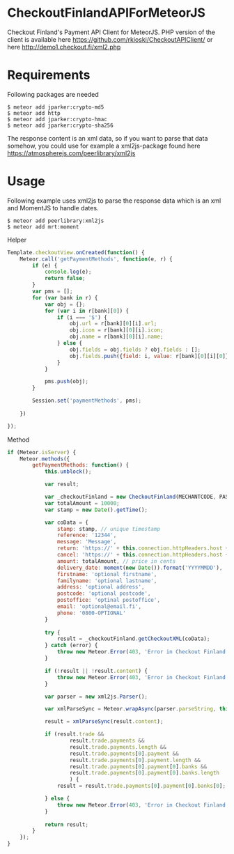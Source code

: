 # CheckoutFinlandAPIForMeteorJS
Checkout Finland's Payment API Client for MeteorJS. PHP version of the client is available here https://github.com/rkioski/CheckoutAPIClient/ or here http://demo1.checkout.fi/xml2.php

# Requirements

Following packages are needed 
```
$ meteor add jparker:crypto-md5
$ meteor add http
$ meteor add jparker:crypto-hmac
$ meteor add jparker:crypto-sha256
```

The response content is an xml data, so if you want to parse that data somehow, you could use for example a xml2js-package found here https://atmospherejs.com/peerlibrary/xml2js

# Usage

Following example uses xml2js to parse the response data which is an xml and MomentJS to handle dates.

```
$ meteor add peerlibrary:xml2js
$ meteor add mrt:moment
```

Helper
```js
Template.checkoutView.onCreated(function() {
    Meteor.call('getPaymentMethods', function(e, r) {
        if (e) {
            console.log(e);
            return false;
        }
        var pms = [];
        for (var bank in r) {
            var obj = {};
            for (var i in r[bank][0]) {
                if (i === '$') {
                    obj.url = r[bank][0][i].url;
                    obj.icon = r[bank][0][i].icon;
                    obj.name = r[bank][0][i].name;
                } else {
                    obj.fields = obj.fields ? obj.fields : [];
                    obj.fields.push({field: i, value: r[bank][0][i][0]});
                }
            }

            pms.push(obj);
        }

        Session.set('paymentMethods', pms);
    
    })

});
```

Method
```js
if (Meteor.isServer) {
    Meteor.methods({
        getPaymentMethods: function() {
            this.unblock();

            var result;

            var _checkoutFinland = new CheckoutFinland(MECHANTCODE, PASSWORD);
            var totalAmount = 10000;
            var stamp = new Date().getTime();

            var coData = {
                stamp: stamp, // unique timestamp
                reference: '12344',
                message: 'Message',
                return: 'https://' + this.connection.httpHeaders.host + '/checkout/return',
                cancel: 'https://' + this.connection.httpHeaders.host + '/checkout/cancel',
                amount: totalAmount, // price in cents
                delivery_date: moment(new Date()).format('YYYYMMDD'),
                firstname: 'optional firstname',
                familyname: 'optional lastname',
                address: 'optional address',
                postcode: 'optional postcode',
                postoffice: 'optinal postoffice',
                email: 'optional@email.fi',
                phone: '0800-OPTIONAL'
            }
            
            try {
                result = _checkoutFinland.getCheckoutXML(coData);
            } catch (error) {
                throw new Meteor.Error(403, 'Error in Checkout Finland API: ' + error);
            }

            if (!result || !result.content) {
                throw new Meteor.Error(403, 'Error in Checkout Finland API: ' + result);
            }

            var parser = new xml2js.Parser();

            var xmlParseSync = Meteor.wrapAsync(parser.parseString, this);

            result = xmlParseSync(result.content);

            if (result.trade &&
                    result.trade.payments &&
                    result.trade.payments.length &&
                    result.trade.payments[0].payment &&
                    result.trade.payments[0].payment.length &&
                    result.trade.payments[0].payment[0].banks &&
                    result.trade.payments[0].payment[0].banks.length
                    ) {
                result = result.trade.payments[0].payment[0].banks[0];

            } else {
                throw new Meteor.Error(403, 'Error in Checkout Finland API: No payment methods found');
            }
            
            return result;
        }
    });
}
```
